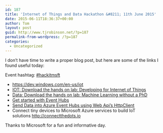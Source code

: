 ```yaml
---
id: 187
title: 'Internet of Things and Data Hackathon &#8211; 11th June 2015'
date: 2015-06-11T18:36:37+00:00
author: Tom
layout: post
guid: http://www.tjrobinson.net/?p=187
permalink-from-wordpress: /?p=187
categories:
  - Uncategorized
---
```

I don&#8217;t have time to write a proper blog post, but here are some of the links I found useful today:

Event hashtag: [#hackitmsft](https://twitter.com/search?q=%23hackitmsft)

  * <https://dev.windows.com/en-us/iot>
  * [IOT: Download the hands on lab: Developing for Internet of Things](http://1drv.ms/17Ndw1P)
  * [Data: Download the hands on lab: Machine Learning without a PhD](http://1drv.ms/1F7UUcr)
  * [Get started with Event Hubs](https://azure.microsoft.com/en-gb/documentation/articles/service-bus-event-hubs-csharp-ephcs-getstarted/)
  * [Send Data into Azure Event Hubs using Web Api’s HttpClient](https://blogs.endjin.com/2015/02/send-data-into-azure-event-hubs-using-web-apis-httpclient/)
  * <div class="repository-description">
      Connect tiny devices to Microsoft Azure services to build IoT solutions <a href="http://connectthedots.io/" rel="nofollow">http://connectthedots.io</a>
    </div>

Thanks to Microsoft for a fun and informative day.
